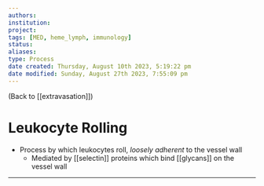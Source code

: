 ```yaml
---
authors: 
institution: 
project: 
tags: [MED, heme_lymph, immunology]
status: 
aliases: 
type: Process
date created: Thursday, August 10th 2023, 5:19:22 pm
date modified: Sunday, August 27th 2023, 7:55:09 pm
---
```


(Back to [[extravasation]])

# Leukocyte Rolling

- Process by which leukocytes roll, _loosely adherent_ to the vessel wall
	- Mediated by [[selectin]] proteins which bind [[glycans]] on the vessel wall

---
 